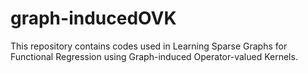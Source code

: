 # graph-inducedOVK
This repository contains codes used in Learning Sparse Graphs for Functional Regression using Graph-induced Operator-valued Kernels.
